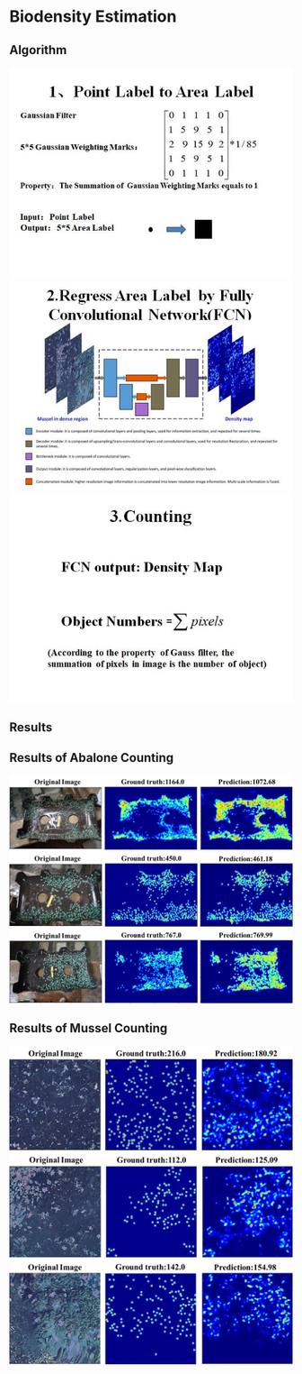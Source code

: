 Biodensity Estimation
=====================
Algorithm
-----------------
![](https://github.com/JackFrost168/Biodensity-Estimation/raw/master/imgs/ppt1.jpg)
![](https://github.com/JackFrost168/Biodensity-Estimation/raw/master/imgs/ppt2.jpg)
![](https://github.com/JackFrost168/Biodensity-Estimation/raw/master/imgs/ppt3.jpg)

Results
-------

Results of Abalone Counting
---------------------------
![](https://github.com/JackFrost168/Biodensity-Estimation/raw/master/imgs/Abalone1.png)
![](https://github.com/JackFrost168/Biodensity-Estimation/raw/master/imgs/Abalone2.png)
![](https://github.com/JackFrost168/Biodensity-Estimation/raw/master/imgs/Abalone3.png)

Results of Mussel Counting
--------------------------
![](https://github.com/JackFrost168/Biodensity-Estimation/raw/master/imgs/Mussel1.png)
![](https://github.com/JackFrost168/Biodensity-Estimation/raw/master/imgs/Mussel2.png)
![](https://github.com/JackFrost168/Biodensity-Estimation/raw/master/imgs/Mussel3.png)
